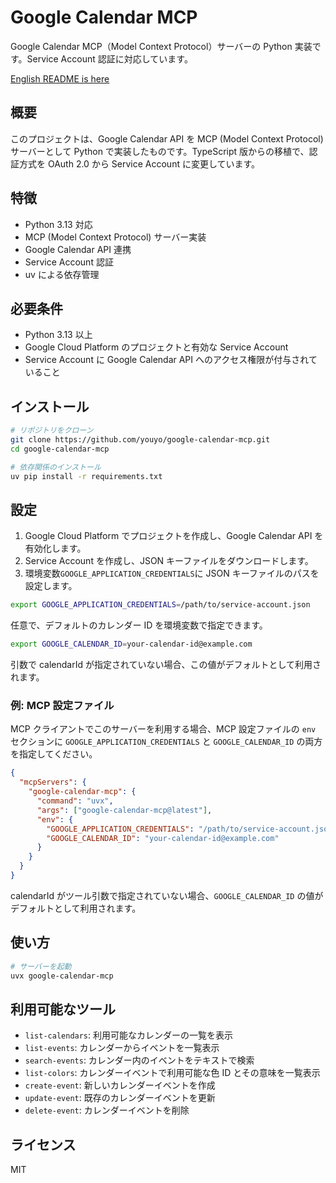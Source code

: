 # Google Calendar MCP

Google Calendar MCP（Model Context Protocol）サーバーの Python 実装です。Service Account 認証に対応しています。

[English README is here](README.md)

## 概要

このプロジェクトは、Google Calendar API を MCP (Model Context Protocol) サーバーとして Python で実装したものです。TypeScript 版からの移植で、認証方式を OAuth 2.0 から Service Account に変更しています。

## 特徴

- Python 3.13 対応
- MCP (Model Context Protocol) サーバー実装
- Google Calendar API 連携
- Service Account 認証
- uv による依存管理

## 必要条件

- Python 3.13 以上
- Google Cloud Platform のプロジェクトと有効な Service Account
- Service Account に Google Calendar API へのアクセス権限が付与されていること

## インストール

```bash
# リポジトリをクローン
git clone https://github.com/youyo/google-calendar-mcp.git
cd google-calendar-mcp

# 依存関係のインストール
uv pip install -r requirements.txt
```

## 設定

1. Google Cloud Platform でプロジェクトを作成し、Google Calendar API を有効化します。
2. Service Account を作成し、JSON キーファイルをダウンロードします。
3. 環境変数`GOOGLE_APPLICATION_CREDENTIALS`に JSON キーファイルのパスを設定します。

```bash
export GOOGLE_APPLICATION_CREDENTIALS=/path/to/service-account.json
```

任意で、デフォルトのカレンダー ID を環境変数で指定できます。

```bash
export GOOGLE_CALENDAR_ID=your-calendar-id@example.com
```

引数で calendarId が指定されていない場合、この値がデフォルトとして利用されます。

### 例: MCP 設定ファイル

MCP クライアントでこのサーバーを利用する場合、MCP 設定ファイルの `env` セクションに
`GOOGLE_APPLICATION_CREDENTIALS` と `GOOGLE_CALENDAR_ID` の両方を指定してください。

```json
{
  "mcpServers": {
    "google-calendar-mcp": {
      "command": "uvx",
      "args": ["google-calendar-mcp@latest"],
      "env": {
        "GOOGLE_APPLICATION_CREDENTIALS": "/path/to/service-account.json",
        "GOOGLE_CALENDAR_ID": "your-calendar-id@example.com"
      }
    }
  }
}
```

calendarId がツール引数で指定されていない場合、`GOOGLE_CALENDAR_ID` の値がデフォルトとして利用されます。

## 使い方

```bash
# サーバーを起動
uvx google-calendar-mcp
```

## 利用可能なツール

- `list-calendars`: 利用可能なカレンダーの一覧を表示
- `list-events`: カレンダーからイベントを一覧表示
- `search-events`: カレンダー内のイベントをテキストで検索
- `list-colors`: カレンダーイベントで利用可能な色 ID とその意味を一覧表示
- `create-event`: 新しいカレンダーイベントを作成
- `update-event`: 既存のカレンダーイベントを更新
- `delete-event`: カレンダーイベントを削除

## ライセンス

MIT
